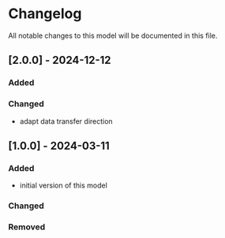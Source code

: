 # Changelog
All notable changes to this model will be documented in this file.

## [2.0.0] - 2024-12-12

### Added

### Changed
- adapt data transfer direction 

## [1.0.0] - 2024-03-11

### Added
- initial version of this model

### Changed

### Removed
